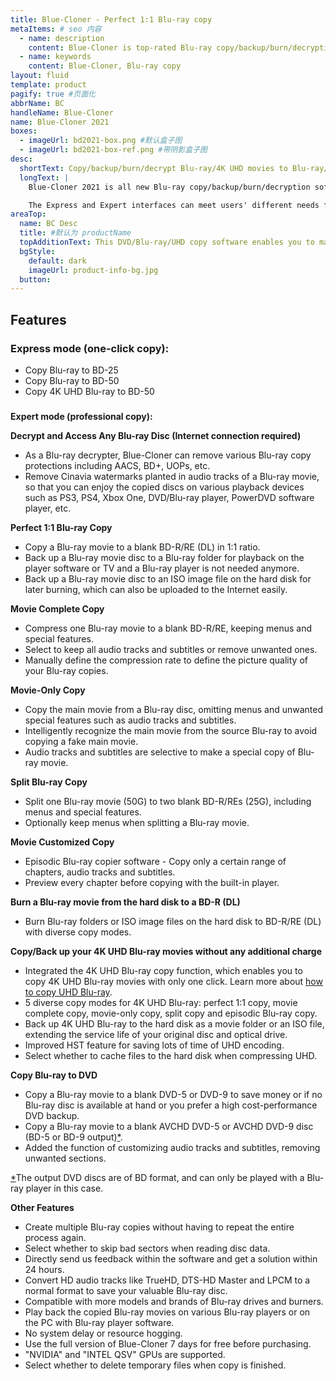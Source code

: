 ```yaml
---
title: Blue-Cloner - Perfect 1:1 Blu-ray copy
metaItems: # seo 内容
  - name: description
    content: Blue-Cloner is top-rated Blu-ray copy/backup/burn/decryption software which can copy Blu-ray movies to blank Blu-ray/DVD/AVCHD discs or hard disk as Blu-ray folders and ISO image files with just one or a few clicks.
  - name: keywords
    content: Blue-Cloner, Blu-ray copy
layout: fluid
template: product
pagify: true #页面化
abbrName: BC
handleName: Blue-Cloner
name: Blue-Cloner 2021
boxes:
  - imageUrl: bd2021-box.png #默认盒子图
  - imageUrl: bd2021-box-ref.png #带阴影盒子图
desc:
  shortText: Copy/backup/burn/decrypt Blu-ray/4K UHD movies to Blu-ray/DVD discs or hard disk.
  longText: |
    Blue-Cloner 2021 is all new Blu-ray copy/backup/burn/decryption software which can copy Blu-ray movies, including 3D, to blank Blu-ray/DVD/AVCHD discs or hard disk as Blu-ray folders and ISO image files with just one or a few clicks. In addition, Blue-Cloner 2021 has been enhanced to copy 4K UHD Blu-ray to a blank Blu-ray disc with an UHD friendly drive, with Dolby Vision and the HDR10 video quality preserved. The third party plug-in OpenCloner Decode widget allows VLC to play encrypted Blu-ray and UHD movies.

    The Express and Expert interfaces can meet users' different needs for Blu-ray copy, whether a new user or a professional user. Blue-Cloner 2021 enables you to make perfect 1:1 Blu-ray copy, movie complete copy, movie-only copy, split copy and customized copy. If the Blu-ray movies are Cinavia protected, this best Blu-ray copying software can permanently remove Cinavia watermarks in the audio tracks, so that you can enjoy the backup discs on various playback devices such as PS3, PS4, Xbox One, DVD/Blu-ray player, PowerDVD software player, etc.
areaTop:
  name: BC Desc
  title: #默认为 productName
  topAdditionText: This DVD/Blu-ray/UHD copy software enables you to make perfect 1:1 copy of your favorite videos.
  bgStyle: 
    default: dark
    imageUrl: product-info-bg.jpg
  button: 
---
```




## Features

### **Express mode (one-click copy):**

*   Copy Blu-ray to BD-25
*   Copy Blu-ray to BD-50
*   Copy 4K UHD Blu-ray to BD-50

### 
**Expert mode (professional copy):**

**Decrypt and Access Any Blu-ray Disc (Internet connection required)**

*   As a Blu-ray decrypter, Blue-Cloner can remove various Blu-ray copy protections including AACS, BD+, UOPs, etc.
*   Remove Cinavia watermarks planted in audio tracks of a Blu-ray movie, so that you can enjoy the copied discs on various playback devices such as PS3, PS4, Xbox One, DVD/Blu-ray player, PowerDVD software player, etc.

**Perfect 1:1 Blu-ray Copy**

*   Copy a Blu-ray movie to a blank BD-R/RE (DL) in 1:1 ratio.
*   Back up a Blu-ray movie disc to a Blu-ray folder for playback on the player software or TV and a Blu-ray player is not needed anymore.
*   Back up a Blu-ray movie disc to an ISO image file on the hard disk for later burning, which can also be uploaded to the Internet easily.

**Movie Complete Copy**

*   Compress one Blu-ray movie to a blank BD-R/RE, keeping menus and special features.
*   Select to keep all audio tracks and subtitles or remove unwanted ones.
*   Manually define the compression rate to define the picture quality of your Blu-ray copies.

**Movie-Only Copy**

*   Copy the main movie from a Blu-ray disc, omitting menus and unwanted special features such as audio tracks and subtitles.
*   Intelligently recognize the main movie from the source Blu-ray to avoid copying a fake main movie.
*   Audio tracks and subtitles are selective to make a special copy of Blu-ray movie.

**Split Blu-ray Copy**

*   Split one Blu-ray movie (50G) to two blank BD-R/REs (25G), including menus and special features.
*   Optionally keep menus when splitting a Blu-ray movie.

**Movie Customized Copy**

*   Episodic Blu-ray copier software - Copy only a certain range of chapters, audio tracks and subtitles.
*   Preview every chapter before copying with the built-in player.

**Burn a Blu-ray movie from the hard disk to a BD-R (DL)**

*   Burn Blu-ray folders or ISO image files on the hard disk to BD-R/RE (DL) with diverse copy modes.

**Copy/Back up your 4K UHD Blu-ray movies without any additional charge**

*   Integrated the 4K UHD Blu-ray copy function, which enables you to copy 4K UHD Blu-ray movies with only one click. Learn more about [how to copy UHD Blu-ray]({kbUrl}how-to-copy-uhd-blu-ray_379.html).
*   5 diverse copy modes for 4K UHD Blu-ray: perfect 1:1 copy, movie complete copy, movie-only copy, split copy and episodic Blu-ray copy.
*   Back up 4K UHD Blu-ray to the hard disk as a movie folder or an ISO file, extending the service life of your original disc and optical drive.
*   Improved HST feature for saving lots of time of UHD encoding.
*   Select whether to cache files to the hard disk when compressing UHD.

**Copy Blu-ray to DVD**

*   Copy a Blu-ray movie to a blank DVD-5 or DVD-9 to save money or if no Blu-ray disc is available at hand or you prefer a high cost-performance DVD backup.
*   Copy a Blu-ray movie to a blank AVCHD DVD-5 or AVCHD DVD-9 disc (BD-5 or BD-9 output)[*](http://www.blue-cloner.com/blue-cloner.html#id2).
*   Added the function of customizing audio tracks and subtitles, removing unwanted sections.

[*](http://www.blue-cloner.com/blue-cloner.html#id4)The output DVD discs are of BD format, and can only be played with a Blu-ray player in this case.

**Other Features**

*   Create multiple Blu-ray copies without having to repeat the entire process again.
*   Select whether to skip bad sectors when reading disc data.
*   Directly send us feedback within the software and get a solution within 24 hours.
*   Convert HD audio tracks like TrueHD, DTS-HD Master and LPCM to a normal format to save your valuable Blu-ray disc.
*   Compatible with more models and brands of Blu-ray drives and burners.
*   Play back the copied Blu-ray movies on various Blu-ray players or on the PC with Blu-ray player software.
*   No system delay or resource hogging.
*   Use the full version of Blue-Cloner 7 days for free before purchasing.
*   "NVIDIA" and "INTEL QSV" GPUs are supported.
*   Select whether to delete temporary files when copy is finished.